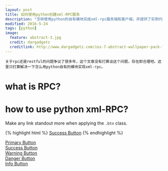 ```yaml
---
layout: post
title: 如何使用python创建xml-RPC服务
description: "怎样使用python的自有模块完成xml-rpc服务端和客户端，并提供了实例代码"
modified: 2016-5-24
tags: [python]
image:
  feature: abstract-3.jpg
  credit: dargadgetz
  creditlink: http://www.dargadgetz.com/ios-7-abstract-wallpaper-pack-for-iphone-5-and-ipod-touch-retina/
---
```



    关于rpc还是restful的问题争议了很多年，这个文章没有打算谈这个问题，存在即合理吧。这里只打算解决一下怎么用python自有的模块实现xml-rpc。

# what is RPC?

    


# how to use python xml-RPC?







Make any link standout more when applying the `.btn` class.

{% highlight html %}
<a href="#" class="btn btn-success">Success Button</a>
{% endhighlight %}

<div markdown="0"><a href="#" class="btn">Primary Button</a></div>
<div markdown="0"><a href="#" class="btn btn-success">Success Button</a></div>
<div markdown="0"><a href="#" class="btn btn-warning">Warning Button</a></div>
<div markdown="0"><a href="#" class="btn btn-danger">Danger Button</a></div>
<div markdown="0"><a href="#" class="btn btn-info">Info Button</a></div>
